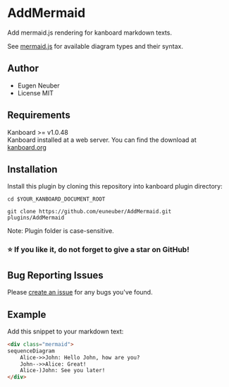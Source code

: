 # AddMermaid

Add mermaid.js rendering for kanboard markdown texts.

See [mermaid.js](https://mermaid-js.github.io/mermaid/#/) for available diagram types and their syntax. 

## Author

- Eugen Neuber
- License MIT

## Requirements

Kanboard >= v1.0.48  
Kanboard installed at a web server.
You can find the download at [kanboard.org](https://kanboard.org/)

## Installation

Install this plugin by cloning this repository into kanboard plugin directory:

```console
cd $YOUR_KANBOARD_DOCUMENT_ROOT
 
git clone https://github.com/euneuber/AddMermaid.git plugins/AddMermaid
```

Note: Plugin folder is case-sensitive.

### :star: If you like it, do not forget to give a star on GitHub!

## Bug Reporting Issues

Please [create an issue](https://github.com/euneuber/AddMermaid/issues) for any bugs you've found.

## Example

Add this snippet to your markdown text:

```html
<div class="mermaid">
sequenceDiagram
    Alice->>John: Hello John, how are you?
    John-->>Alice: Great!
    Alice-)John: See you later!
</div>
```
